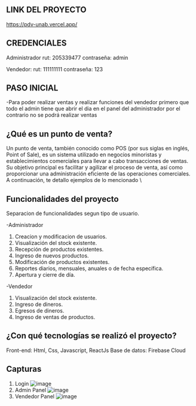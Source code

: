 ## LINK DEL PROYECTO

https://pdv-unab.vercel.app/

## CREDENCIALES

Administrador
rut: 205339477
contraseña: admin

Vendedor:
rut: 111111111
contraseña: 123

## PASO INICIAL

-Para poder realizar ventas y realizar funciones del vendedor primero que todo el admin tiene que abrir el dia en el panel del administrador por el contrario no se podrá realizar ventas

## ¿Qué es un punto de venta?

Un punto de venta, también conocido como POS (por sus siglas en inglés, Point of Sale), es un sistema utilizado en negocios minoristas y establecimientos comerciales para llevar a cabo transacciones de ventas. Su objetivo principal es facilitar y agilizar el proceso de venta, así como proporcionar una administración eficiente de las operaciones comerciales. A continuación, te detallo ejemplos de lo mencionado \

## Funcionalidades del proyecto

Separacion de funcionalidades segun tipo de usuario.

-Administrador

1. Creacion y modificacion de usuarios.
2. Visualización del stock existente.
3. Recepción de productos existentes.
4. Ingreso de nuevos productos.
5. Modificación de productos existentes.
6. Reportes diarios, mensuales, anuales o de fecha específica.
7. Apertura y cierre de día.

-Vendedor

1. Visualización del stock existente.
2. Ingreso de dineros.
3. Egresos de dineros.
4. Ingreso de ventas de productos.

## ¿Con qué tecnologías se realizó el proyecto?

Front-end: Html, Css, Javascript, ReactJs
Base de datos: Firebase Cloud

## Capturas

1. Login
![image](https://github.com/user-attachments/assets/aed36f38-087b-4232-bdb2-ec1fa95e5550)
2. Admin Panel
![image](https://github.com/user-attachments/assets/44b56e21-7508-4e94-ba47-da6b4dcfaf79)
3. Vendedor Panel
![image](https://github.com/user-attachments/assets/a9bec4a2-c408-4824-9185-2225e3a8a798)


